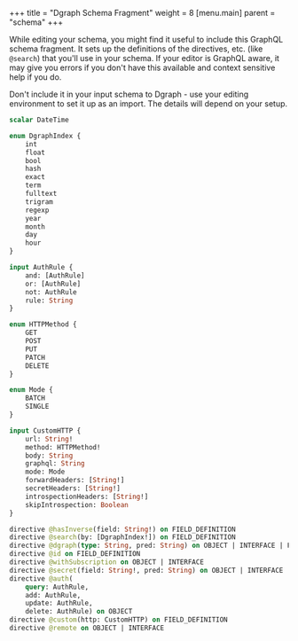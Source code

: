 +++
title = "Dgraph Schema Fragment"
weight = 8
[menu.main]
    parent = "schema"
+++

While editing your schema, you might find it useful to include this GraphQL schema fragment.  It sets up the definitions of the directives, etc. (like `@search`) that you'll use in your schema.  If your editor is GraphQL aware, it may give you errors if you don't have this available and context sensitive help if you do.

Don't include it in your input schema to Dgraph - use your editing environment to set it up as an import.  The details will depend on your setup.

```graphql
scalar DateTime

enum DgraphIndex {
	int
	float
	bool
	hash
	exact
	term
	fulltext
	trigram
	regexp
	year
	month
	day
	hour
}

input AuthRule {
	and: [AuthRule]
	or: [AuthRule]
	not: AuthRule
	rule: String
}

enum HTTPMethod {
	GET
	POST
	PUT
	PATCH
	DELETE
}

enum Mode {
	BATCH
	SINGLE
}

input CustomHTTP {
	url: String!
	method: HTTPMethod!
	body: String
	graphql: String
	mode: Mode
	forwardHeaders: [String!]
	secretHeaders: [String!]
	introspectionHeaders: [String!]
	skipIntrospection: Boolean
}

directive @hasInverse(field: String!) on FIELD_DEFINITION
directive @search(by: [DgraphIndex!]) on FIELD_DEFINITION
directive @dgraph(type: String, pred: String) on OBJECT | INTERFACE | FIELD_DEFINITION
directive @id on FIELD_DEFINITION
directive @withSubscription on OBJECT | INTERFACE
directive @secret(field: String!, pred: String) on OBJECT | INTERFACE
directive @auth(
	query: AuthRule,
	add: AuthRule,
	update: AuthRule,
	delete: AuthRule) on OBJECT
directive @custom(http: CustomHTTP) on FIELD_DEFINITION
directive @remote on OBJECT | INTERFACE
```
